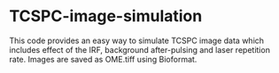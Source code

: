 # TCSPC-image-simulation
This code provides an easy way to simulate TCSPC image data which includes effect of the IRF, background after-pulsing and laser repetition rate. Images are saved as OME.tiff using Bioformat.
